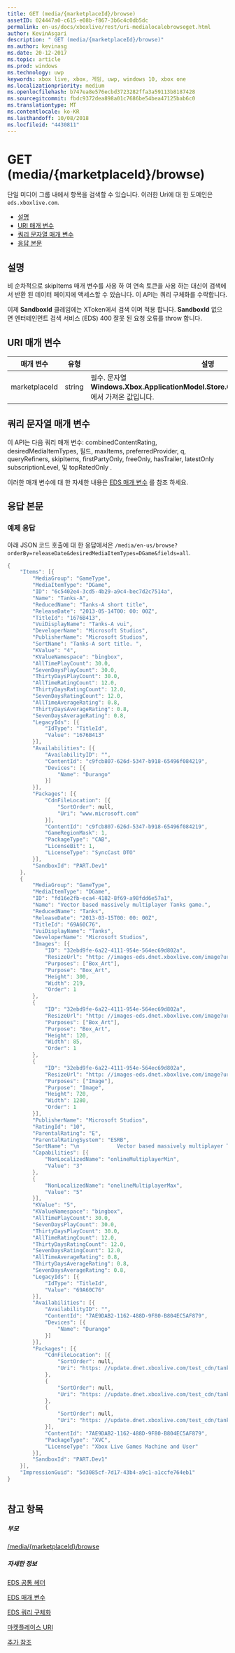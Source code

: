 ```yaml
---
title: GET (media/{marketplaceId}/browse)
assetID: 024447a0-c615-e08b-f867-3b6c4c0db5dc
permalink: en-us/docs/xboxlive/rest/uri-medialocalebrowseget.html
author: KevinAsgari
description: " GET (media/{marketplaceId}/browse)"
ms.author: kevinasg
ms.date: 20-12-2017
ms.topic: article
ms.prod: windows
ms.technology: uwp
keywords: xbox live, xbox, 게임, uwp, windows 10, xbox one
ms.localizationpriority: medium
ms.openlocfilehash: b747ea8e576ecbd3723282ffa3a59113b8187428
ms.sourcegitcommit: fbdc9372dea898a01c7686be54bea47125bab6c0
ms.translationtype: MT
ms.contentlocale: ko-KR
ms.lasthandoff: 10/08/2018
ms.locfileid: "4430811"
---
```

# <a name="get-mediamarketplaceidbrowse"></a>GET (media/{marketplaceId}/browse)
단일 미디어 그룹 내에서 항목을 검색할 수 있습니다. 이러한 Uri에 대 한 도메인은 `eds.xboxlive.com`.
 
  * [설명](#ID4EV)
  * [URI 매개 변수](#ID4EFB)
  * [쿼리 문자열 매개 변수](#ID4EQB)
  * [응답 본문](#ID4E6B)
 
<a id="ID4EV"></a>

 
## <a name="remarks"></a>설명
 
비 순차적으로 skipItems 매개 변수를 사용 하 여 연속 토큰을 사용 하는 대신이 검색에서 반환 된 데이터 페이지에 액세스할 수 있습니다. 이 API는 쿼리 구체화를 수락합니다. 
 
 이제 **SandboxId** 클레임에는 XToken에서 검색 이며 적용 합니다. **SandboxId** 없으면 엔터테인먼트 검색 서비스 (EDS) 400 잘못 된 요청 오류를 throw 합니다. 
  
<a id="ID4EFB"></a>

 
## <a name="uri-parameters"></a>URI 매개 변수
 
| 매개 변수| 유형| 설명| 
| --- | --- | --- | 
| marketplaceId| string| 필수. 문자열 <b>Windows.Xbox.ApplicationModel.Store.Configuration.MarketplaceId</b>에서 가져온 값입니다.| 
  
<a id="ID4EQB"></a>

 
## <a name="query-string-parameters"></a>쿼리 문자열 매개 변수
 
이 API는 다음 쿼리 매개 변수: combinedContentRating, desiredMediaItemTypes, 필드, maxItems, preferredProvider, q, queryRefiners, skipItems, firstPartyOnly, freeOnly, hasTrailer, latestOnly subscriptionLevel, 및 topRatedOnly .
 
이러한 매개 변수에 대 한 자세한 내용은 [EDS 매개 변수](../../additional/edsparameters.md) 를 참조 하세요.
  
<a id="ID4E6B"></a>

 
## <a name="response-body"></a>응답 본문
 
<a id="ID4EFC"></a>

 
### <a name="sample-response"></a>예제 응답
 
아래 JSON 코드 호출에 대 한 응답에서은 `/media/en-us/browse?orderBy=releaseDate&desiredMediaItemTypes=DGame&fields=all`.
 

```cpp
{
    "Items": [{
        "MediaGroup": "GameType",
        "MediaItemType": "DGame",
        "ID": "6c5402e4-3cd5-4b29-a9c4-bec7d2c7514a",
        "Name": "Tanks-A",
        "ReducedName": "Tanks-A short title",
        "ReleaseDate": "2013-05-14T00: 00: 00Z",
        "TitleId": "1676B413",
        "VuiDisplayName": "Tanks-A vui",
        "DeveloperName": "Microsoft Studios",
        "PublisherName": "Microsoft Studios",
        "SortName": "Tanks-A sort title. ",
        "KValue": "4",
        "KValueNamespace": "bingbox",
        "AllTimePlayCount": 30.0,
        "SevenDaysPlayCount": 30.0,
        "ThirtyDaysPlayCount": 30.0,
        "AllTimeRatingCount": 12.0,
        "ThirtyDaysRatingCount": 12.0,
        "SevenDaysRatingCount": 12.0,
        "AllTimeAverageRating": 0.8,
        "ThirtyDaysAverageRating": 0.8,
        "SevenDaysAverageRating": 0.8,
        "LegacyIds": [{
            "IdType": "TitleId",
            "Value": "1676B413"
        }],
        "Availabilities": [{
            "AvailabilityID": "",
            "ContentId": "c9fcb807-626d-5347-b918-65496f084219",
            "Devices": [{
                "Name": "Durango"
            }]
        }],
        "Packages": [{
            "CdnFileLocation": [{
                "SortOrder": null,
                "Uri": "www.microsoft.com"
            }],
            "ContentId": "c9fcb807-626d-5347-b918-65496f084219",
            "GameRegionMask": 1,
            "PackageType": "CAB",
            "LicenseBit": 1,
            "LicenseType": "SyncCast DTO"
        }],
        "SandboxId": "PART.Dev1"
    },
    {
        "MediaGroup": "GameType",
        "MediaItemType": "DGame",
        "ID": "fd16e2fb-eca4-4182-8f69-a98fdd6e57a1",
        "Name": "Vector based massively multiplayer Tanks game.",
        "ReducedName": "Tanks",
        "ReleaseDate": "2013-03-15T00: 00: 00Z",
        "TitleId": "69A60C76",
        "VuiDisplayName": "Tanks",
        "DeveloperName": "Microsoft Studios",
        "Images": [{
            "ID": "32ebd9fe-6a22-4111-954e-564ec69d802a",
            "ResizeUrl": "http: //images-eds.dnet.xboxlive.com/image?url=RIJNAEIo6.u.tudW9rXJ2lWDOsMikqfNiHE2Sp4qbgNbH6_drY8Ek2cyHXEnnUKPUXAH_m8a3Oe4_wpV7CkKA0Snc9puIYOGxsIfyyncTBv.MIluDZX6UqAPsJYHE5go_J_BBfxNWW6yrK4.K75aMQ--",
            "Purposes": ["Box_Art"],
            "Purpose": "Box_Art",
            "Height": 300,
            "Width": 219,
            "Order": 1
        },
        {
            "ID": "32ebd9fe-6a22-4111-954e-564ec69d802a",
            "ResizeUrl": "http: //images-eds.dnet.xboxlive.com/image?url=RIJNAEIo6.u.tudW9rXJ2lWDOsMikqfNiHE2Sp4qbgNbH6_drY8Ek2cyHXEnnUKPUXAH_m8a3Oe4_wpV7CkKA0Snc9puIYOGxsIfyyncTBv.MIluDZX6UqAPsJYHE5go_J_BBfxNWW6yrK4.K75aMQ--",
            "Purposes": ["Box_Art"],
            "Purpose": "Box_Art",
            "Height": 120,
            "Width": 85,
            "Order": 1
        },
        {
            "ID": "32ebd9fe-6a22-4111-954e-564ec69d802a",
            "ResizeUrl": "http: //images-eds.dnet.xboxlive.com/image?url=RIJNAEIo6.u.tudW9rXJ2lWDOsMikqfNiHE2Sp4qbgNbH6_drY8Ek2cyHXEnnUKPUXAH_m8a3Oe4_wpV7CkKA0Snc9puIYOGxsIfyyncTBv.MIluDZX6UqAPsJYHE5go_J_BBfxNWW6yrK4.K75aMQ--",
            "Purposes": ["Image"],
            "Purpose": "Image",
            "Height": 720,
            "Width": 1280,
            "Order": 1
        }],
        "PublisherName": "Microsoft Studios",
        "RatingId": "10",
        "ParentalRating": "E",
        "ParentalRatingSystem": "ESRB",
        "SortName": "\n            Vector based massively multiplayer Tanks game.\n          ",
        "Capabilities": [{
            "NonLocalizedName": "onlineMultiplayerMin",
            "Value": "3"
        },
        {
            "NonLocalizedName": "onelineMultiplayerMax",
            "Value": "5"
        }],
        "KValue": "5",
        "KValueNamespace": "bingbox",
        "AllTimePlayCount": 30.0,
        "SevenDaysPlayCount": 30.0,
        "ThirtyDaysPlayCount": 30.0,
        "AllTimeRatingCount": 12.0,
        "ThirtyDaysRatingCount": 12.0,
        "SevenDaysRatingCount": 12.0,
        "AllTimeAverageRating": 0.8,
        "ThirtyDaysAverageRating": 0.8,
        "SevenDaysAverageRating": 0.8,
        "LegacyIds": [{
            "IdType": "TitleId",
            "Value": "69A60C76"
        }],
        "Availabilities": [{
            "AvailabilityID": "",
            "ContentId": "7AE9DAB2-1162-488D-9F80-B804EC5AF879",
            "Devices": [{
                "Name": "Durango"
            }]
        }],
        "Packages": [{
            "CdnFileLocation": [{
                "SortOrder": null,
                "Uri": "https: //update.dnet.xboxlive.com/test_cdn/tanks-randomkey.xvc"
            },
            {
                "SortOrder": null,
                "Uri": "https: //update.dnet.xboxlive.com/test_cdn/tanks-randomkey.xvc"
            },
            {
                "SortOrder": null,
                "Uri": "https: //update.dnet.xboxlive.com/test_cdn/tanks-randomkey.xvc"
            }],
            "ContentId": "7AE9DAB2-1162-488D-9F80-B804EC5AF879",
            "PackageType": "XVC",
            "LicenseType": "Xbox Live Games Machine and User"
        }],
        "SandboxId": "PART.Dev1"
    }],
    "ImpressionGuid": "5d3085cf-7d17-43b4-a9c1-a1ccfe764eb1"
}
         
```

   
<a id="ID4EUC"></a>

 
## <a name="see-also"></a>참고 항목
 
<a id="ID4EWC"></a>

 
##### <a name="parent"></a>부모 

[/media/{marketplaceId}/browse](uri-medialocalebrowse.md)

  
<a id="ID4EAD"></a>

 
##### <a name="further-information"></a>자세한 정보 

[EDS 공통 헤더](../../additional/edscommonheaders.md)

 [EDS 매개 변수](../../additional/edsparameters.md)

 [EDS 쿼리 구체화](../../additional/edsqueryrefiners.md)

 [마켓플레이스 URI](atoc-reference-marketplace.md)

 [추가 참조](../../additional/atoc-xboxlivews-reference-additional.md)

   